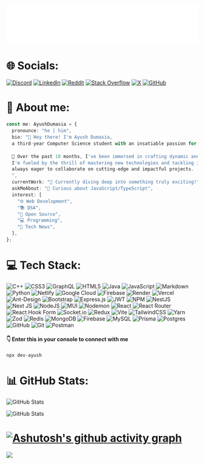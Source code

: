 <!-- <div style="text-align: center">
<p>

![Description of the image](/assests/pngegg.png)

</p> -->
<!-- </div> -->

<!-- <div style="text-align: center"> -->

![Ayush Dumasia](/name.svg)

<!-- </div> -->

# 🌐 Socials:

[![Discord](https://img.shields.io/badge/Discord-%237289DA.svg?style=for-the-badge&logo=discord&logoColor=white)](https://discord.gg/ayush012270) [![LinkedIn](https://img.shields.io/badge/LinkedIn-%230077B5.svg?style=for-the-badge&logo=linkedin&logoColor=white)](https://linkedin.com/in/ayushdumasia) [![Reddit](https://img.shields.io/badge/Reddit-%23FF4500.svg?style=for-the-badge&logo=Reddit&logoColor=white)](https://reddit.com/user/PsychicCoder) [![Stack Overflow](https://img.shields.io/badge/-Stackoverflow-FE7A16?style=for-the-badge&logo=stack-overflow&logoColor=white)](https://stackoverflow.com/users/23500237/ayush-dumasia)
[![X](https://img.shields.io/badge/X-black.svg?style=for-the-badge&logo=X&logoColor=white)](https://x.com/AyushDumasia18)
[![GitHub](https://img.shields.io/badge/GitHub-%23121011.svg?style=for-the-badge&logo=github&logoColor=white)](https://github.com/chaoticMorph)

  <!-- experience: "10 months in the coding trenches", -->

# 💫 About me:

```typescript
const me: AyushDumasia = {
  pronounce: "he | him",
  bio: "👋 Hey there! I'm Ayush Dumasia,
  a third-year Computer Science student with an insatiable passion for full-stack development.

  🚀 Over the past 10 months, I've been immersed in crafting dynamic and responsive web applications.
  I'm fueled by the thrill of mastering new technologies and tackling intricate challenges,
  always eager to collaborate on cutting-edge and impactful projects.
  ",
  currentWork: "🔭 Currently diving deep into something truly exciting!",
  askMeAbout: "💬 Curious about JavaScript/TypeScript",
  interest: [
    "🌐 Web Development",
    "📚 DSA",
    "🐧 Open Source",
    "💻 Programming",
    "📰 Tech News",
  ],
};
```

<!-- </br> -->

<!-- ### Languages

<div align="left">
  <img src="https://skillicons.dev/icons?i=js" height="40" alt="javascript logo" />
  <img width="12" />
  <img src="https://skillicons.dev/icons?i=ts" height="40" alt="typescript logo" />
  <img width="12" />
  <img src="https://cdn.jsdelivr.net/gh/devicons/devicon/icons/java/java-original.svg" height="40" alt="java logo" />
  <img width="12" />
  <img src="https://cdn.simpleicons.org/html5/E34F26" height="40" alt="html5 logo" />
  <img width="12" />
  <img src="https://cdn.simpleicons.org/c/00599C" height="40" alt="c logo" />
  <img width="12" />
  <img src="https://cdn.simpleicons.org/cplusplus/00599C" height="40" alt="c++ logo" />
  <img width="12" />
  <img src="https://cdn.simpleicons.org/python/3776AB" height="40" alt="python logo" />
</div>

### Frontend

<div align="left">
  <img src="https://cdn.simpleicons.org/react/61DAFB" height="40" alt="react logo" />
  <img width="12" />
  <img src="https://cdn.jsdelivr.net/gh/devicons/devicon/icons/nextjs/nextjs-original.svg" height="40" alt="nextjs logo" />
  <img width="12" />
  <img src="https://cdn.jsdelivr.net/gh/devicons/devicon/icons/jquery/jquery-original.svg" height="40" alt="jquery logo" />
  <img width="12" />
  <img src="https://cdn.jsdelivr.net/gh/devicons/devicon/icons/markdown/markdown-original.svg" height="40" alt="markdown logo" />
  <img width="12" />
  <img src="https://cdn.jsdelivr.net/gh/devicons/devicon/icons/materialui/materialui-original.svg" height="40" alt="materialui logo" />
  <img width="12" />
  <img src="https://cdn.jsdelivr.net/gh/devicons/devicon/icons/redux/redux-original.svg" height="40" alt="redux logo" />
  <img width="12" />
  <img src="https://cdn.jsdelivr.net/gh/devicons/devicon/icons/tailwindcss/tailwindcss-original-wordmark.svg" height="40" alt="tailwindcss logo" />
</div>

### Backend

<div align="left">
  <img src="https://cdn.simpleicons.org/nodedotjs/339933" height="40" alt="nodejs logo" />
  <img width="12" />
  <img src="https://cdn.simpleicons.org/express/000000" height="40" alt="express logo" />
  <img width="12" />
  <img src="https://cdn.jsdelivr.net/gh/devicons/devicon/icons/fastapi/fastapi-original.svg" height="40" alt="fastapi logo" />
  <img width="12" />
  <img src="https://cdn.jsdelivr.net/gh/devicons/devicon/icons/graphql/graphql-plain.svg" height="40" alt="graphql logo" />
  <img width="12" />
  <img src="https://cdn.jsdelivr.net/gh/devicons/devicon/icons/socketio/socketio-original.svg" height="40" alt="socketio logo" />
</div>

### Databases

<div align="left">
  <img src="https://cdn.jsdelivr.net/gh/devicons/devicon/icons/mongodb/mongodb-original.svg" height="40" alt="mongodb logo" />
  <img width="12" />
  <img src="https://cdn.jsdelivr.net/gh/devicons/devicon/icons/mysql/mysql-original.svg" height="40" alt="mysql logo" />
  <img width="12" />
  <img src="https://cdn.jsdelivr.net/gh/devicons/devicon/icons/postgresql/postgresql-original.svg" height="40" alt="postgresql logo" />
  <img width="12" />
  <img src="https://cdn.jsdelivr.net/gh/devicons/devicon/icons/redis/redis-original.svg" height="40" alt="redis logo" />
</div>

### DevOps

<div align="left">
  <img src="https://cdn.jsdelivr.net/gh/devicons/devicon/icons/googlecloud/googlecloud-original.svg" height="40" alt="googlecloud logo" />
  <img width="12" />
  <img src="https://cdn.simpleicons.org/firebase/FFCA28" height="40" alt="firebase logo" />
  <img width="12" />
  <img src="https://cdn.simpleicons.org/vercel/000000" height="40" alt="vercel logo" />
  <img width="12" />
  <img src="https://cdn.simpleicons.org/render/0468D7" height="40" alt="render logo" />
</div>

### Tools

<div align="left">
  <img src="https://cdn.jsdelivr.net/gh/devicons/devicon/icons/jest/jest-plain.svg" height="40" alt="jest logo" />
  <img width="12" />
  <img src="https://cdn.jsdelivr.net/gh/devicons/devicon/icons/appwrite/appwrite-original.svg" height="40" alt="appwrite logo" />
  <img width="12" />
  <img src="https://cdn.jsdelivr.net/gh/devicons/devicon/icons/figma/figma-original.svg" height="40" alt="figma logo" />
  <img width="12" />
  <img src="https://cdn.jsdelivr.net/gh/devicons/devicon/icons/git/git-original.svg" height="40" alt="git logo" />
  <img width="12" />
  <img src="https://skillicons.dev/icons?i=github" height="40" alt="github logo" />
  <img width="12" />
  <img src="https://cdn.jsdelivr.net/gh/devicons/devicon/icons/gitlab/gitlab-original.svg" height="40" alt="gitlab logo" />
  <img width="12" />
  <img src="https://cdn.jsdelivr.net/gh/devicons/devicon/icons/linux/linux-original.svg" height="40" alt="linux logo" />
  <img width="12" />
  <img src="https://cdn.jsdelivr.net/gh/devicons/devicon/icons/npm/npm-original-wordmark.svg" height="40" alt="npm logo" />
  <img width="12" />
  <img src="https://cdn.jsdelivr.net/gh/devicons/devicon/icons/vscode/vscode-original.svg" height="40" alt="vscode logo" />
  <img width="12" />
  <img src="https://cdn.jsdelivr.net/gh/devicons/devicon/icons/yarn/yarn-original.svg" height="40" alt="yarn logo" />
</div> -->

###

# 💻 Tech Stack:

![C++](https://img.shields.io/badge/c++-%2300599C.svg?style=for-the-badge&logo=c%2B%2B&logoColor=white) ![CSS3](https://img.shields.io/badge/css3-%231572B6.svg?style=for-the-badge&logo=css3&logoColor=white) ![GraphQL](https://img.shields.io/badge/-GraphQL-E10098?style=for-the-badge&logo=graphql&logoColor=white) ![HTML5](https://img.shields.io/badge/html5-%23E34F26.svg?style=for-the-badge&logo=html5&logoColor=white) ![Java](https://img.shields.io/badge/java-%23ED8B00.svg?style=for-the-badge&logo=openjdk&logoColor=white) ![JavaScript](https://img.shields.io/badge/javascript-%23323330.svg?style=for-the-badge&logo=javascript&logoColor=%23F7DF1E) ![Markdown](https://img.shields.io/badge/markdown-%23000000.svg?style=for-the-badge&logo=markdown&logoColor=white) ![Python](https://img.shields.io/badge/python-3670A0?style=for-the-badge&logo=python&logoColor=ffdd54) ![Netlify](https://img.shields.io/badge/netlify-%23000000.svg?style=for-the-badge&logo=netlify&logoColor=#00C7B7) ![Google Cloud](https://img.shields.io/badge/GoogleCloud-%234285F4.svg?style=for-the-badge&logo=google-cloud&logoColor=white) ![Firebase](https://img.shields.io/badge/firebase-%23039BE5.svg?style=for-the-badge&logo=firebase) ![Render](https://img.shields.io/badge/Render-%46E3B7.svg?style=for-the-badge&logo=render&logoColor=white) ![Vercel](https://img.shields.io/badge/vercel-%23000000.svg?style=for-the-badge&logo=vercel&logoColor=white) ![Ant-Design](https://img.shields.io/badge/-AntDesign-%230170FE?style=for-the-badge&logo=ant-design&logoColor=white) ![Bootstrap](https://img.shields.io/badge/bootstrap-%238511FA.svg?style=for-the-badge&logo=bootstrap&logoColor=white) ![Express.js](https://img.shields.io/badge/express.js-%23404d59.svg?style=for-the-badge&logo=express&logoColor=%2361DAFB) ![JWT](https://img.shields.io/badge/JWT-black?style=for-the-badge&logo=JSON%20web%20tokens) ![NPM](https://img.shields.io/badge/NPM-%23CB3837.svg?style=for-the-badge&logo=npm&logoColor=white) ![NestJS](https://img.shields.io/badge/nestjs-%23E0234E.svg?style=for-the-badge&logo=nestjs&logoColor=white) ![Next JS](https://img.shields.io/badge/Next-black?style=for-the-badge&logo=next.js&logoColor=white) ![NodeJS](https://img.shields.io/badge/node.js-6DA55F?style=for-the-badge&logo=node.js&logoColor=white) ![MUI](https://img.shields.io/badge/MUI-%230081CB.svg?style=for-the-badge&logo=mui&logoColor=white) ![Nodemon](https://img.shields.io/badge/NODEMON-%23323330.svg?style=for-the-badge&logo=nodemon&logoColor=%BBDEAD) ![React](https://img.shields.io/badge/react-%2320232a.svg?style=for-the-badge&logo=react&logoColor=%2361DAFB) ![React Router](https://img.shields.io/badge/React_Router-CA4245?style=for-the-badge&logo=react-router&logoColor=white) ![React Hook Form](https://img.shields.io/badge/React%20Hook%20Form-%23EC5990.svg?style=for-the-badge&logo=reacthookform&logoColor=white) ![Socket.io](https://img.shields.io/badge/Socket.io-black?style=for-the-badge&logo=socket.io&badgeColor=010101) ![Redux](https://img.shields.io/badge/redux-%23593d88.svg?style=for-the-badge&logo=redux&logoColor=white) ![Vite](https://img.shields.io/badge/vite-%23646CFF.svg?style=for-the-badge&logo=vite&logoColor=white) ![TailwindCSS](https://img.shields.io/badge/tailwindcss-%2338B2AC.svg?style=for-the-badge&logo=tailwind-css&logoColor=white) ![Yarn](https://img.shields.io/badge/yarn-%232C8EBB.svg?style=for-the-badge&logo=yarn&logoColor=white) ![Zod](https://img.shields.io/badge/zod-%233068b7.svg?style=for-the-badge&logo=zod&logoColor=white) ![Redis](https://img.shields.io/badge/redis-%23DD0031.svg?style=for-the-badge&logo=redis&logoColor=white) ![MongoDB](https://img.shields.io/badge/MongoDB-%234ea94b.svg?style=for-the-badge&logo=mongodb&logoColor=white) ![Firebase](https://img.shields.io/badge/firebase-a08021?style=for-the-badge&logo=firebase&logoColor=ffcd34) ![MySQL](https://img.shields.io/badge/mysql-4479A1.svg?style=for-the-badge&logo=mysql&logoColor=white) ![Prisma](https://img.shields.io/badge/Prisma-3982CE?style=for-the-badge&logo=Prisma&logoColor=white) ![Postgres](https://img.shields.io/badge/postgres-%23316192.svg?style=for-the-badge&logo=postgresql&logoColor=white) ![GitHub](https://img.shields.io/badge/github-%23121011.svg?style=for-the-badge&logo=github&logoColor=white) ![Git](https://img.shields.io/badge/git-%23F05033.svg?style=for-the-badge&logo=git&logoColor=white) ![Postman](https://img.shields.io/badge/Postman-FF6C37?style=for-the-badge&logo=postman&logoColor=white)

#### 👇 Enter this in your console to connect with me

```bash
npx dev-ayush
```

# 📊 GitHub Stats:

<!-- ![](https://github-readme-stats.vercel.app/api?username=AyushDumasia&theme=dark&hide_border=false&include_all_commits=false&count_private=false)<br />
![](https://github-readme-streak-stats.herokuapp.com/?user=AyushDumasia&theme=dark&hide_border=false)<br />
![](https://github-readme-stats.vercel.app/api/top-langs/?username=AyushDumasia&theme=dark&hide_border=false&include_all_commits=false&count_private=false&layout=compact) -->

![GitHub Stats](https://github-readme-stats.vercel.app/api?username=parad0xicall&theme=material-palenight&show_icons=true&hide_border=true&count_private=true)

<!-- ![GitHub Stats](https://github-readme-stats.vercel.app/api/top-langs/?username=AyushDumasia&theme=material-palenight&show_icons=true&hide_border=true&layout=compact)1 -->

![GitHub Stats](https://github-readme-streak-stats.herokuapp.com/?user=parad0xicall&theme=material-palenight&hide_border=true)

<!-- <a href="https://stats.hyochan.dev/en/stats/HwangTaehyun"><img src="https://stats.hyochan.dev/api/github-stats?login=AyushDumasia" width="600" /></a> -->

# [![Ashutosh's github activity graph](https://github-readme-activity-graph.vercel.app/graph?username=parad0xicall&bg_color=292d3e&color=d8b0d6&line=a568a6&point=b8adad&area=true&hide_border=true)](https://github.com/ashutosh00710/github-readme-activity-graph)

<!-- <a href="https://stats.hyochan.dev/en/stats/HwangTaehyun"><img src="https://stats.hyochan.dev/api/github-stats?login=AyushDumasia" width="600" /></a> -->

[![](https://visitcount.itsvg.in/api?id=AyushDumasia&label=Profile%20Views&color=1&icon=0&pretty=true)](https://visitcount.itsvg.in)
